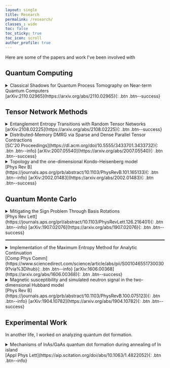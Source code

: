 ```yaml
---
layout: single
title: Research
permalink: /research/
classes_: wide
toc: false
toc_sticky: true
toc_icon: scroll
author_profile: true
---
```


Here are some of the papers and work I've been involved with

## Quantum Computing

<details>
  <summary>Classical Shadows for Quantum Process Tomography on Near-term Quantum Computers
</summary>
  
  <div class="notice--info"><p>
<b>Ryan Levy</b>,  Di Luo, Bryan K. Clark <br /><br />
Quantum process tomography is a powerful tool for understanding quantum channels and characterizing properties of quantum devices. Inspired by recent advances using classical shadows in quantum state tomography[1], we have developed a classical shadow method, ShadowQPT, for quantum process tomography. ShadowQPT allows for the reconstruction of the Choi matrix for unitary and non-unitary processes including an efficient reconstruction of fixed-sized reduced processes; we also show how to predict the overlap between any arbitrary state and the output of the quantum channel on a different arbitrary state. We introduce both a scheme using ancilla qubits as well as a two-sided scheme with unitaries before and after the channel. A number of additional approximations and improvements are developed including the use of a pair-factorized Clifford shadow and a series of post-processing techniques which significantly enhance the accuracy for recovering the quantum channel. Both the theoretical scaling for large systems and the practicality of using shadow tomography on NISQ-era hardware are considered. Our algorithms have been implemented with both Pauli and Clifford measurements on the IonQ trapped ion quantum computer for quantum processes up to n=4 qubits (equivalent to the experimental complexity of n=8 qubits for quantum state tomography) and achieved good performance.
</p></div>

</details>
[arXiv:2110.02965](https://arxiv.org/abs/2110.02965){: .btn .btn--success}

## Tensor Network Methods

<details>
  <summary>Entanglement Entropy Transitions with Random Tensor Networks
</summary>
  
  <div class="notice--info"><p>
<b>Ryan Levy</b>,  Bryan K. Clark <br /><br />
Entanglement is a key quantum phenomena and understanding transitions between phases of matter with different entanglement properties are an interesting probe of quantum mechanics. We numerically study a model of a 2D tensor network proposed to have an entanglement entropy transition first considered by Vasseur et al.[Phys. Rev. B 100, 134203 (2019)]. We find that by varying the bond dimension of the tensors in the network we can observe a transition between an area and volume phase with a logarithmic critical point around \(D\approx 2\). We further characterize the critical behavior measuring a critical exponent using entanglement entropy and the tripartite quantum mutual information, observe a crossover from a 'nearly pure' to entangled area law phase using the the distributions of the entanglement entropy and find a cubic decay of the pairwise mutual information at the transition. We further consider the dependence of these observables for different Rényi entropy. This work helps further validate and characterize random tensor networks as a paradigmatic examples of an entanglement transition.
</p></div>

</details>
[arXiv:2108.02225](https://arxiv.org/abs/2108.02225){: .btn .btn--success}


<details>
  <summary>Distributed-Memory DMRG via Sparse and Dense Parallel Tensor Contractions
</summary>
  
  <div class="notice--info"><p>
<b>Ryan Levy</b>, Edgar Solomonik, Bryan K. Clark <br /><br />

The Density Matrix Renormalization Group (DMRG) algorithm is a powerful tool for solving eigenvalue problems to model quantum systems. DMRG relies on tensor contractions and dense linear algebra to compute properties of condensed matter physics systems. However, its efficient parallel implementation is challenging due to limited concurrency, large memory footprint, and tensor sparsity. We mitigate these problems by implementing two new parallel approaches that handle block sparsity arising in DMRG, via Cyclops, a distributed memory tensor contraction library. We benchmark their performance on two physical systems using the Blue Waters and Stampede2 supercomputers. Our DMRG performance is improved by up to 5.9X in runtime and 99X in processing rate over ITensor, at roughly comparable computational resource use. This enables higher accuracy calculations via larger tensors for quantum state approximation. We demonstrate that despite having limited concurrency, DMRG is weakly scalable with the use of efficient parallel tensor contraction mechanisms.</p></div>

</details>
[SC'20 Proceedings](https://dl.acm.org/doi/10.5555/3433701.3433732){: .btn .btn--info}  [arXiv:2007.05540](https://arxiv.org/abs/2007.05540){: .btn .btn--success}

<!--===================================================================--->
<details>
  <summary>Topology and the one-dimensional Kondo-Heisenberg model</summary>
  
  <div class="notice--info"><p>
Julian May-Mann, <b>Ryan Levy</b>, Rodrigo Soto-Garrido, Gil Young Cho, Bryan K. Clark, Eduardo Fradkin<br /><br />

  The Kondo-Heinsberg chain is an interesting model of a strongly correlated system which has a broad superconducting state with pair-density wave (PDW) order. Some of us have recently proposed that this PDW state is a symmetry-protected topological (SPT) state, and the gapped spin sector of the model supports Majorana zero modes. In this work, we reexamine this problem using a combination of numeric and analytic methods. In extensive density matrix renormalization group calculations, we find no evidence of a topological ground state degeneracy or the previously proposed Majorana zero modes in the PDW phase of this model. This result motivated us to reexamine the original arguments for the existence of the Majorana zero modes. A careful analysis of the effective continuum field theory of the model shows that the Hilbert space of the spin sector of the theory does not contain any single Majorana fermion excitations. This analysis shows that the PDW state of the doped 1D Kondo-Heisenberg model is not an SPT with Majorana zero modes.
</p></div>

</details>
[Phys Rev B](https://journals.aps.org/prb/abstract/10.1103/PhysRevB.101.165133){: .btn .btn--info}  [arXiv:2002.01483](https://arxiv.org/abs/2002.01483){: .btn .btn--success}

<!--===================================================================--->

## Quantum Monte Carlo

<details>
<summary>  
<!--<img src="{{ "/assets/images/site_logo.png" | absolute_url }}" style="width:5em;margin-bottom:0.2em" class="align-left"/>-->
Mitigating the Sign Problem Through Basis Rotations</summary>
  
  <div class="notice--info"><p>
<b>Ryan Levy</b> and Bryan K. Clark<br /><br />

Quantum Monte Carlo simulations of quantum many body systems are plagued by the Fermion sign problem. The computational complexity of simulating Fermions scales exponentially in the projection time \(\beta\) and system size. The sign problem is basis dependent and an improved basis, for fixed errors, lead to exponentially quicker simulations.  We show how to use sign-free quantum Monte Carlo simulations to optimize over the choice of basis on large two-dimensional systems.  
We numerically illustrate these techniques decreasing the 'badness' of the sign problem by optimizing over single-particle basis rotations on one and two-dimensional Hubbard systems.  We find a generic rotation which improves the average sign of the Hubbard model for a wide range of \(U\) and densities for \(4\times L\) systems.  In one example improvement, the average sign (and hence simulation cost at fixed accuracy) for the \(16\times 4\) Hubbard model at \(U/t=4\) and \(n=0.75\) increases by \(\exp\left[8.64(6)\beta\right]\). For typical projection times of \(\beta\gtrapprox 100\), this accelerates such simulation by many orders of magnitude. </p></div>

</details>
[Phys Rev Lett](https://journals.aps.org/prl/abstract/10.1103/PhysRevLett.126.216401){: .btn .btn--info} [arXiv:1907.02076](https://arxiv.org/abs/1907.02076){: .btn .btn--success} 

<!--===================================================================--->

<hr style="border-top: 1px dotted #000;" />

<details>
  <summary>Implementation of the Maximum Entropy Method for Analytic Continuation</summary>
  
  <div class="notice--info"><p>
<b>Ryan Levy</b> J.P.F. LeBlanc, and Emanuel Gull<br /><br />

We present `Maxent`, a tool for performing analytic continuation of spectral functions using the maximum entropy method. The code operates on discrete imaginary axis datasets (values with uncertainties) and transforms this input to the real axis. The code works for imaginary time and Matsubara frequency data and implements the 'Legendre' representation of finite temperature Green's functions. It implements a variety of kernels, default models, and grids for continuing bosonic, fermionic, anomalous, and other data. Our implementation is licensed under GPLv2 and extensively documented. This paper shows the use of the programs in detail.</p></div>

</details>
[Comp Phys Comm](https://www.sciencedirect.com/science/article/abs/pii/S0010465517300309?via%3Dihub){: .btn .btn--info}  [arXiv:1606.00368](https://arxiv.org/abs/1606.00368){: .btn .btn--success}

<!--===================================================================--->

<details>
  <summary>Magnetic susceptibility and simulated neutron signal in the two-dimensional Hubbard model</summary>
  
  <div class="notice--info"><p>
J. P. F. LeBlanc, Shaozhi Li, Xi Chen, <b>Ryan Levy</b>, A. E. Antipov, Andrew J. Millis, and Emanuel Gull<br /><br />

We compute dynamic spin susceptibilities in the two-dimensional Hubbard model usingthe method of dual fermions, and we provide a comparison to lattice Monte Carlo and cluster dynamical mean-field theory. We examine the energy dispersion identified by peaks in Imχ(ω,q), which define spin modes, and we compare the exchange scale and magnon dispersion to neutron experiments on the parent La2CuO4 cuprate. We present the evolution of the spin excitations as a function of Hubbard interaction strengths and doping, and we explore the particle-hole asymmetry of the spin excitations. We also study the correlation lengths and the spin excitation dispersion peak structure, and we find a Y-shaped dispersion similar to neutron results on doped HgBa2CuO4+δ.
</p>
</div>
</details>
[Phys Rev B](https://journals.aps.org/prb/abstract/10.1103/PhysRevB.100.075123){: .btn .btn--info}  [arXiv:1904.10782](https://arxiv.org/abs/1904.10782){: .btn .btn--success}
<!--===================================================================--->

## Experimental Work

In another life, I worked on analyzing quantum dot formation.

<details>
  <summary>Mechanisms of InAs/GaAs quantum dot formation during annealing of In island</summary>
  
  <div class="notice--info"><p>
S. Huang, S.J. Kim, <b>Ryan Levy</b> X.Q. Pan, and R.S. Goldman<br /><br />

We have examined the formation mechanisms of InAs quantum dots (QDs) via annealing In islands under As flux. We report two distinct mechanisms, droplet epitaxy (DE) and solid phase epitaxy (SPE), which depend on As surface coverage. On c(4 × 4) GaAs surfaces, QDs form by DE. For c(4 × 4)α, one-to-one conversion from In islands to InAs QDs is observed. For c(4 × 4)β, lower densities of larger QDs are observed, presumably due to enhanced In surface diffusion in the absence of metastable Ga-As dimers. For the As capped surface, In deposition leads to an amorphous film, from which QDs nucleate by SPE during annealing.
</p>
</div>
</details>
[Appl Phys Lett](https://aip.scitation.org/doi/abs/10.1063/1.4822052){: .btn .btn--info}  <!--[arXiv:](){: .btn .btn--success}-->

<!--===================================================================--->
